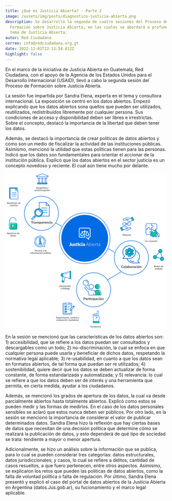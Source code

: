 ```yaml
---
title: ¿Qué es Justicia Abierta? - Parte 2
image: /assets/img/posts/diagnostico-justicia-abierta.png
description: Se desarrolló la segunda de cuatro sesiones del Proceso de
  Formación sobre Justicia Abierta, en las cuales se abordará a profundidad el
  tema de Justicia Abierta.
autor: Red Ciudadana
correo: info@redciudadana.org.gt
date: 2022-12-01T22:13:54.812Z
highlight: false
---
```

En el marco de la iniciativa de Justicia Abierta en Guatemala, Red Ciudadana, con el apoyo de la Agencia de los Estados Unidos para el Desarrollo Internacional (USAID), llevó a cabo la segunda sesión del Proceso de Formación sobre Justicia Abierta.  

La sesión fue impartida por Sandra Elena, experta en el tema y consultora internacional. La exposición se centró en los datos abiertos. Empezó explicando que los datos abiertos sona quellos que pueden ser utilizados, reutilizados, redistribuidos libremente por cualquier persona. Sus condiciones de acceso y disponibilidad deben ser libres e irrestrictas. Sobre el concepto, destacó la importancia de la libertad que deben tener los datos. 

Además, se destacó la importancia de crear políticas de datos abiertos y como son un medio de fiscalizar la actividad de las instituciones públicas. Asimismo, mencionó la utilidad que estas políticas tienen para las personas. Indicó que los datos son fundamentales para orientar el accionar de la institución pública. Explicó que los datos abiertos en el sector justicia es un concepto novedoso y reciente. El cual aún tiene mucho por delante.

![](/assets/img/posts/diagrama-10.png)

En la sesión se mencionó que las características de los datos abiertos son: 1) accesibilidad, que se refiere a los datos puedan ser consultados y descargables como un todo; 2) no-discriminación, la cual se enfoca en que cualquier persona puede usarla y beneficiar de dichos datos, respetando la normativa legal aplicable; 3) re-usabilidad, en cuanto a que los datos sean en formatos abiertos, de tal forma que puedan ser re utilizados; 4) sostenibilidad, quiere decir que los datos se deben actualizar de forma constante, de forma estandarizada y automatizada; y 5) relevancia: lo cual se refiere a que los datos deben ser de interés y una herramienta que permita, en cierta medida, ayudar a los ciudadanos.

Además, se mencionó los grados de apertura de los datos, la cual va desde parcialmente abiertos hasta  totalmente abiertos. Explicó como estos se pueden medir y las formas de medirlos. En el caso de los datos personales sensibles se aclaró que estos nunca deben ser públicos. Por otro lado, en la sesión se mencionó la importancia de considerar el valor de publicar determinados datos. Sandra Elena hizo la reflexión que hay ciertas bases de datos que necesitan de una decisión política que determine cómo se realizará la publicación de datos, y esto dependerá de qué tipo de sociedad se trata: tendiente a mayor o menor apertura.  

Adicionalmente, se hizo un análisis sobre la información que se publica, para lo cual se pueden considerar tres categorías:  datos estructurales, datos jurisdiccionales; y  casos, lo cual se refiere a delitos, cantidad de casos resueltos, a que fuero pertenecen, entre otros aspectos. Asimismo, se explicaron los retos que pueden las políticas de datos abiertos, como la falta de voluntad política o falta de regulación. Por último, Sandra Elena presentó y explicó el caso del portal de datos abiertos de la Justicia Abierta en Argentina (datos.Jus.gob.ar), su fucionamiento y el marco legal aplicable.